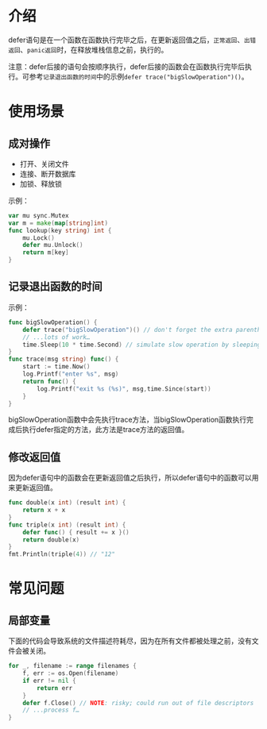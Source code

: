# 介绍

defer语句是在一个函数在函数执行完毕之后，在更新返回值之后，`正常返回`、`出错返回`、`panic返回`时，在释放堆栈信息之前，执行的。

注意：defer后接的语句会按顺序执行，defer后接的函数会在函数执行完毕后执行。可参考`记录退出函数的时间`中的示例`defer trace("bigSlowOperation")()`。

# 使用场景

## 成对操作

- 打开、关闭文件
- 连接、断开数据库
- 加锁、释放锁

示例：

```go
var mu sync.Mutex
var m = make(map[string]int)
func lookup(key string) int {
	mu.Lock()
	defer mu.Unlock()
	return m[key]
}
```

## 记录退出函数的时间

示例：

```go
func bigSlowOperation() {
	defer trace("bigSlowOperation")() // don't forget the extra parentheses
	// ...lots of work…
	time.Sleep(10 * time.Second) // simulate slow operation by sleeping
}
func trace(msg string) func() {
	start := time.Now()
	log.Printf("enter %s", msg)
	return func() {
		log.Printf("exit %s (%s)", msg,time.Since(start))
	}
}
```

bigSlowOperation函数中会先执行trace方法，当bigSlowOperation函数执行完成后执行defer指定的方法，此方法是trace方法的返回值。

## 修改返回值

因为defer语句中的函数会在更新返回值之后执行，所以defer语句中的函数可以用来更新返回值。

```go
func double(x int) (result int) {
	return x + x
}
func triple(x int) (result int) {
	defer func() { result += x }()
	return double(x)
}
fmt.Println(triple(4)) // "12"
```

# 常见问题

## 局部变量

下面的代码会导致系统的文件描述符耗尽，因为在所有文件都被处理之前，没有文件会被关闭。

```go
for _, filename := range filenames {
	f, err := os.Open(filename)
	if err != nil {
		return err
	}
	defer f.Close() // NOTE: risky; could run out of file descriptors
	// ...process f…
}
```

